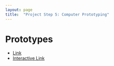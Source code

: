 ```yaml
---
layout: page
title:  "Project Step 5: Computer Prototyping"
---
```



# Prototypes

- [Link](/files/step5/VAS.pdf)
- [Interactive Link](https://www.figma.com/proto/6EUO9TMKj7zJdPFbGbiOgl/VAS?node-id=1%3A2&scaling=min-zoom&page-id=0%3A1&starting-point-node-id=1%3A2)

